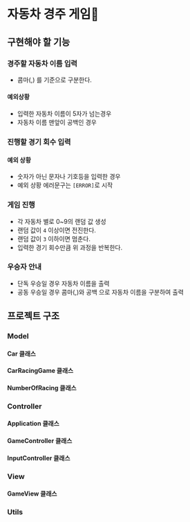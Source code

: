 # 자동차 경주 게임🚗
## 구현해야 할 기능

### 경주할 자동차 이름 입력

- 콤마(,) 를 기준으로 구분한다.
#### 예외상황
- 입력한 자동차 이름이 5자가 넘는경우
- 자동차 이름 맨앞이 공백인 경우
### 진행할 경기 회수 입력

#### 예외 상황

- 숫자가 아닌 문자나 기호등을 입력한 경우
- 예외 상황 에러문구는 `[ERROR]`로 시작

### 게임 진행

- 각 자동차 별로 0~9의 랜덤 값 생성
- 랜덤 값이 `4` 이상이면 전진한다.
- 랜덤 값이 `3` 이하이면 멈춘다.
- 입력한 경기 회수만큼 위 과정을 반복한다.

### 우승자 안내

- 단독 우승일 경우 자동차 이름을 출력
- 공동 우승일 경우 콤마(,)와 공백 으로 자동차 이름을 구분하여 출력
## 프로젝트 구조

### Model
#### Car 클래스
#### CarRacingGame 클래스
#### NumberOfRacing 클래스
### Controller
#### Application 클래스
#### GameController 클래스
#### InputController 클래스
### View
#### GameView 클래스
### Utils

